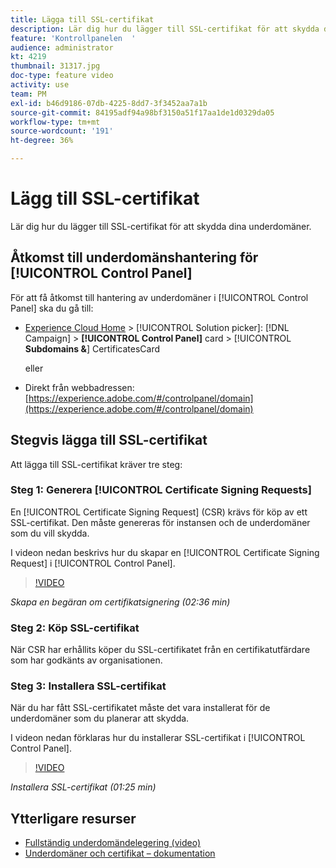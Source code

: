 ```yaml
---
title: Lägga till SSL-certifikat
description: Lär dig hur du lägger till SSL-certifikat för att skydda dina underdomäner.
feature: 'Kontrollpanelen  '
audience: administrator
kt: 4219
thumbnail: 31317.jpg
doc-type: feature video
activity: use
team: PM
exl-id: b46d9186-07db-4225-8dd7-3f3452aa7a1b
source-git-commit: 84195adf94a98bf3150a51f17aa1de1d0329da05
workflow-type: tm+mt
source-wordcount: '191'
ht-degree: 36%

---
```


# Lägg till SSL-certifikat

Lär dig hur du lägger till SSL-certifikat för att skydda dina underdomäner.

## Åtkomst till underdomänshantering för [!UICONTROL Control Panel]

För att få åtkomst till hantering av underdomäner i [!UICONTROL Control Panel] ska du gå till:

* [Experience Cloud Home](https://experience.adobe.com/#/home) >  [!UICONTROL Solution picker]:  [!DNL Campaign] >  **[!UICONTROL Control Panel]** card >  [!UICONTROL **Subdomains &amp;**] CertificatesCard

   eller
* Direkt från webbadressen: [https://experience.adobe.com/#/controlpanel/domain](https://experience.adobe.com/#/controlpanel/domain)

## Stegvis lägga till SSL-certifikat

Att lägga till SSL-certifikat kräver tre steg:

### Steg 1: Generera [!UICONTROL Certificate Signing Requests]

En [!UICONTROL Certificate Signing Request] (CSR) krävs för köp av ett SSL-certifikat. Den måste genereras för instansen och de underdomäner som du vill skydda.

I videon nedan beskrivs hur du skapar en [!UICONTROL Certificate Signing Request] i [!UICONTROL Control Panel].

>[!VIDEO](https://video.tv.adobe.com/v/31317?quality=12)

*Skapa en begäran om certifikatsignering (02:36 min)*

### Steg 2: Köp SSL-certifikat

När CSR har erhållits köper du SSL-certifikatet från en certifikatutfärdare som har godkänts av organisationen.

### Steg 3: Installera SSL-certifikat

När du har fått SSL-certifikatet måste det vara installerat för de underdomäner som du planerar att skydda.

I videon nedan förklaras hur du installerar SSL-certifikat i [!UICONTROL Control Panel].

>[!VIDEO](https://video.tv.adobe.com/v/31166?quality=12)

*Installera SSL-certifikat (01:25 min)*

## Ytterligare resurser

* [Fullständig underdomändelegering (video)](./subdomain-delegation.md)
* [Underdomäner och certifikat – dokumentation](https://experienceleague.adobe.com/docs/control-panel/using/subdomains-and-certificates/renewing-subdomain-certificate.html?lang=en)
